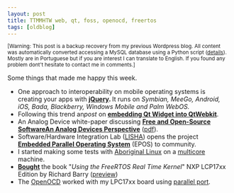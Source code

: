 ```yaml
---
layout: post
title: TTMMHTW web, qt, foss, openocd, freertos
tags: [oldblog]
---
```


<small>[Warning: This post is a backup recovery from my previous Wordpress blog. All content was automatically converted accessing a MySQL database using a Python script (<a href="http://maluta.github.io/blog/convert-wordpress-to-jekyll/">details</a>). Mostly are in Portuguese but if you are interest I can translate to English. If you found any problem dont't hesitate to contact me in comments.]</small>



Some things that made me happy this week.
<ul>
	<li>One approach to interoperability on mobile operating systems is creating your apps with <strong><a href="http://jquerymobile.com/" target="_blank">jQuery</a>. </strong>It runs on <em>Symbian, MeeGo, Android, iOS, Bada, Blackberry, Windows Mobile and Palm WebOS. </em></li>
	<li>Following this trend an<em>post</em> on <a href="http://daniel-albuschat.blogspot.com/2008/12/embedding-qt-widgets-into-qtwebkit.html"><strong>embedding Qt Widget into QtWebkit</strong></a>.</li>
	<li>An Analog Device white-paper discussing <a href="http://www.analog.com/library/analogdialogue/archives/44-03/foss.html" target="_blank"><strong>Free and Open-Source SoftwareAn Analog Devices Perspective</strong></a> (<a href="http://www.analog.com/library/analogdialogue/archives/44-03/foss.pdf" target="_blank">pdf</a>).</li>
	<li>Software/Hardware Integration Lab (<a href="http://www.lisha.ufsc.br" target="_blank">LISHA</a>) opens the project <a href="http://epos.lisha.ufsc.br/" target="_blank"><strong>Embedded Parallel Operating System</strong></a> (EPOS) to community.</li>
	<li>I started making some tests with <a href="http://www.impactlinux.com/aboriginal/" target="_blank">Aboriginal Linux</a> on a <a href="http://www.flickr.com/photos/maluta/4904596101/sizes/l/in/photostream/" target="_blank">multicore</a> machine.</li>
	<li><a href="http://www.freertos.org/Documentation/FreeRTOS-documentation-and-book.html#FreeRTOS-Book-LPC17xx" target="_blank"><strong>Bought</strong></a><strong> </strong>the book "<em>Using the FreeRTOS Real Time Kernel</em>" NXP LCP17xx Edition by Richard Barry (<a href="http://ics.nxp.com/literature/books/microcontrollers/pdf/using.freertos.lpc17xx.summary.pdf" target="_blank">preview</a>)</li>
	<li>The <a href="http://bit.ly/d8VJvG" target="_blank">OpenOCD</a> worked with my LPC17xx board using <a href="http://en.wikipedia.org/wiki/Wiggler_(JTAG)" target="_blank">parallel port</a>.</li>
</ul>